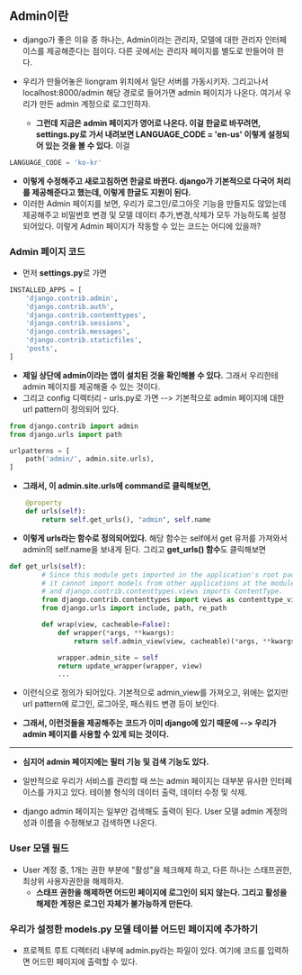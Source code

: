## Admin이란
- django가 좋은 이유 중 하나는, Admin이라는 관리자, 모델에 대한 관리자 인터페이스를 제공해준다는 점이다. 다른 곳에서는 관리자 페이지를 별도로 만들어야 한다.

- 우리가 만들어놓은 liongram 위치에서 일단 서버를 가동시키자. 그리고나서 localhost:8000/admin 해당 경로로 들어가면 admin 페이지가 나온다. 여기서 우리가 만든 admin 계정으로 로그인하자.
  - **그런데 지금은 admin 페이지가 영어로 나온다. 이걸 한글로 바꾸려면, settings.py로 가서 내려보면 LANGUAGE_CODE = 'en-us' 이렇게 설정되어 있는 것을 볼 수 있다.** 이걸

```python
LANGUAGE_CODE = 'ko-kr'
```

- **이렇게 수정해주고 새로고침하면 한글로 바뀐다. django가 기본적으로 다국어 처리를 제공해준다고 했는데, 이렇게 한글도 지원이 된다.**
- 이러한 Admin 페이지를 보면, 우리가 로그인/로그아웃 기능을 만들지도 않았는데 제공해주고 비밀번호 변경 및 모델 데이터 추가,변경,삭제가 모두 가능하도록 설정되어있다. 이렇게 Admin 페이지가 작동할 수 
  있는 코드는 어디에 있을까?
  


### Admin 페이지 코드
- 먼저 **settings.py**로 가면 

```python
INSTALLED_APPS = [
    'django.contrib.admin',
    'django.contrib.auth',
    'django.contrib.contenttypes',
    'django.contrib.sessions',
    'django.contrib.messages',
    'django.contrib.staticfiles',
    'posts',
]
```

- **제일 상단에 admin이라는 앱이 설치된 것을 확인해볼 수 있다.** 그래서 우리한테 admin 페이지를 제공해줄 수 있는 것이다.
- 그리고 config 디렉터리 - urls.py로 가면 --> 기본적으로 admin 페이지에 대한 url pattern이 정의되어 있다.

```python
from django.contrib import admin
from django.urls import path

urlpatterns = [
    path('admin/', admin.site.urls),
]
```

- **그래서, 이 admin.site.urls에 command로 클릭해보면,**

```python
    @property
    def urls(self):
        return self.get_urls(), "admin", self.name
```

- **이렇게 urls라는 함수로 정의되어있다.** 해당 함수는 self에서 get 유저를 가져와서 admin의 self.name을 보내게 된다. 그리고 **get_urls() 함수**도 클릭해보면

```python
def get_urls(self):
        # Since this module gets imported in the application's root package,
        # it cannot import models from other applications at the module level,
        # and django.contrib.contenttypes.views imports ContentType.
        from django.contrib.contenttypes import views as contenttype_views
        from django.urls import include, path, re_path

        def wrap(view, cacheable=False):
            def wrapper(*args, **kwargs):
                return self.admin_view(view, cacheable)(*args, **kwargs)

            wrapper.admin_site = self
            return update_wrapper(wrapper, view)
            ...
```

- 이런식으로 정의가 되어있다. 기본적으로 admin_view를 가져오고, 위에는 없지만 url pattern에 로그인, 로그아웃, 패스워드 변경 등이 보인다.


- **그래서, 이런것들을 제공해주는 코드가 이미 django에 있기 때문에 --> 우리가 admin 페이지를 사용할 수 있게 되는 것이다.**


* * *
- **심지어 admin 페이지에는 필터 기능 및 검색 기능도 있다.**

- 일반적으로 우리가 서비스를 관리할 때 쓰는 admin 페이지는 대부분 유사한 인터페이스를 가지고 있다. 테이블 형식의 데이터 출력, 데이터 수정 및 삭제. 
- django admin 페이지는 일부만 검색해도 출력이 된다. User 모델 admin 계정의 성과 이름을 수정해보고 검색하면 나온다.



### User 모델 필드
- User 계정 중, 1개는 권한 부분에 "활성"을 체크해제 하고, 다른 하나는 스태프권한, 최상위 사용자권한을 해제하자.
  - **스태프 권한을 해제하면 어드민 페이지에 로그인이 되지 않는다. 그리고 활성을 해제한 계정은 로그인 자체가 불가능하게 만든다.** 



### 우리가 설정한 models.py 모델 테이블 어드민 페이지에 추가하기
- 프로젝트 루트 디렉터리 내부에 admin.py라는 파일이 있다. 여기에 코드를 입력하면 어드민 페이지에 출력할 수 있다.
